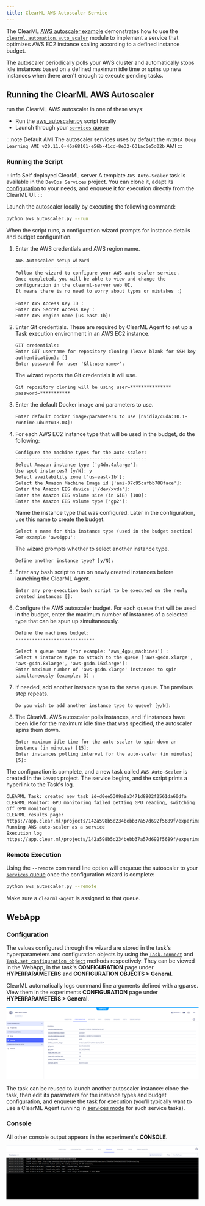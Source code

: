 ```yaml
---
title: ClearML AWS Autoscaler Service
---
```


The ClearML [AWS autoscaler example](https://github.com/allegroai/clearml/blob/master/examples/services/aws-autoscaler/aws_autoscaler.py) 
demonstrates how to use the [`clearml.automation.auto_scaler`](https://github.com/allegroai/clearml/blob/master/clearml/automation/auto_scaler.py) 
module to implement a service that optimizes AWS EC2 instance scaling according to a defined instance budget.

The autoscaler periodically polls your AWS cluster and automatically stops idle instances based on a defined maximum idle time or spins 
up new instances when there aren't enough to execute pending tasks.

## Running the ClearML AWS Autoscaler

run the ClearML AWS autoscaler in one of these ways:
* Run the [aws_autoscaler.py](https://github.com/allegroai/clearml/blob/master/examples/services/aws-autoscaler/aws_autoscaler.py) 
  script locally
* Launch through your [`services` queue](../../clearml_agent.md#services-mode)

:::note Default AMI
The autoscaler services uses by default the `NVIDIA Deep Learning AMI v20.11.0-46a68101-e56b-41cd-8e32-631ac6e5d02b` AMI
:::

### Running the Script

:::info Self deployed ClearML server
A template `AWS Auto-Scaler` task is available in the `DevOps Services` project.
You can clone it, adapt its [configuration](#configuration) to your needs, and enqueue it for execution directly from the ClearML UI. 
:::

Launch the autoscaler locally by executing the following command:

```bash
python aws_autoscaler.py --run
```

When the script runs, a configuration wizard prompts for instance details and budget configuration.

1. Enter the AWS credentials and AWS region name.

      ```console
      AWS Autoscaler setup wizard
      ---------------------------
      Follow the wizard to configure your AWS auto-scaler service.
      Once completed, you will be able to view and change the configuration in the clearml-server web UI.
      It means there is no need to worry about typos or mistakes :)
   
      Enter AWS Access Key ID : 
      Enter AWS Secret Access Key : 
      Enter AWS region name [us-east-1b]:
      ```
   
1. Enter Git credentials. These are required by ClearML Agent to set up a Task execution environment in an AWS EC2 instance.
  
      ```console
      GIT credentials:
      Enter GIT username for repository cloning (leave blank for SSH key authentication): []
      Enter password for user '&lt;username>':
      ```
   
   The wizard reports the Git credentials it will use.

      ```console
      Git repository cloning will be using user=*************** password=***********
      ```

1. Enter the default Docker image and parameters to use.
        
      ```console 
      Enter default docker image/parameters to use [nvidia/cuda:10.1-runtime-ubuntu18.04]:
      ```

1. For each AWS EC2 instance type that will be used in the budget, do the following:
   
   ```console
   Configure the machine types for the auto-scaler:
   ------------------------------------------------
   Select Amazon instance type ['g4dn.4xlarge']:
   Use spot instances? [y/N]: y
   Select availability zone ['us-east-1b']:
   Select the Amazon Machine Image id ['ami-07c95cafbb788face']:
   Enter the Amazon EBS device ['/dev/xvda']:
   Enter the Amazon EBS volume size (in GiB) [100]:
   Enter the Amazon EBS volume type ['gp2']:
   ```
   
   Name the instance type that was configured. Later in the configuration, use this name to create the budget.
   
   ```console
   Select a name for this instance type (used in the budget section) For example 'aws4gpu':
   ```
   
   The wizard prompts whether to select another instance type.
      
      ```console
      Define another instance type? [y/N]:
      ```
   
1. Enter any bash script to run on newly created instances before launching the ClearML Agent.

      ```console
      Enter any pre-execution bash script to be executed on the newly created instances []:
      ```

1. Configure the AWS autoscaler budget. For each queue that will be used in the budget, enter the maximum number of 
   instances of a selected type that can be spun up simultaneously.
 
      ```console 
      Define the machines budget:
      -----------------------------
        
      Select a queue name (for example: 'aws_4gpu_machines') : 
      Select a instance type to attach to the queue ['aws-g4dn.xlarge', 'aws-g4dn.8xlarge', 'aws-g4dn.16xlarge']:
      Enter maximum number of 'aws-g4dn.xlarge' instances to spin simultaneously (example: 3) :         
      ```
   
1. If needed, add another instance type to the same queue. The previous step repeats.

      ```console
      Do you wish to add another instance type to queue? [y/N]:         
      ```
   
1. The ClearML AWS autoscaler polls instances, and if instances have been idle for the maximum idle time that was specified, 
   the autoscaler spins them down.

      ```console
      Enter maximum idle time for the auto-scaler to spin down an instance (in minutes) [15]:
      Enter instances polling interval for the auto-scaler (in minutes) [5]:
      ```

The configuration is complete, and a new task called `AWS Auto-Scaler` is created in the `DevOps` project. The service begins, 
and the script prints a hyperlink to the Task's log.

       
```console
CLEARML Task: created new task id=d0ee5309a9a3471d8802f2561da60dfa
CLEARML Monitor: GPU monitoring failed getting GPU reading, switching off GPU monitoring
CLEARML results page: https://app.clear.ml/projects/142a598b5d234bebb37a57d692f5689f/experiments/d0ee5309a9a3471d8802f2561da60dfa/output/log
Running AWS auto-scaler as a service
Execution log https://app.clear.ml/projects/142a598b5d234bebb37a57d692f5689f/experiments/d0ee5309a9a3471d8802f2561da60dfa/output/log    
```

### Remote Execution
Using the `--remote` command line option will enqueue the autoscaler to your [`services` queue](../../clearml_agent.md#services-mode)
once the configuration wizard is complete:

```bash
python aws_autoscaler.py --remote
```
Make sure a `clearml-agent` is assigned to that queue.

## WebApp
### Configuration 

The values configured through the wizard are stored in the task's hyperparameters and configuration objects by using the 
[`Task.connect`](../../references/sdk/task.md#connect) and [`Task.set_configuration_object`](../../references/sdk/task.md#set_configuration_object) 
methods respectively. They can be viewed in the WebApp, in the task's **CONFIGURATION** page under **HYPERPARAMETERS** and **CONFIGURATION OBJECTS > General**. 

ClearML automatically logs command line arguments defined with argparse. View them in the experiments **CONFIGURATION** 
page under **HYPERPARAMETERS > General**.

![Autoscaler configuration](../../img/examples_aws_autoscaler_config.png)

The task can be reused to launch another autoscaler instance: clone the task, then edit its parameters for the instance 
types and budget configuration, and enqueue the task for execution (you'll typically want to use a ClearML Agent running 
in [services mode](../../clearml_agent.md#services-mode) for such service tasks).

### Console

All other console output appears in the experiment's **CONSOLE**.

![Autoscaler console](../../img/examples_aws_autoscaler_console.png)